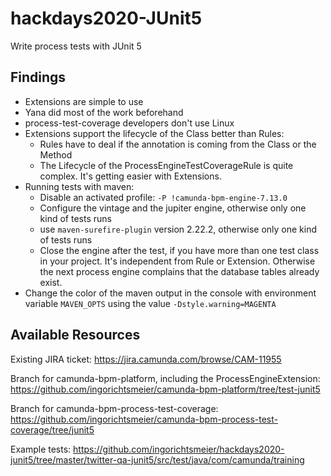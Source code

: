 # hackdays2020-JUnit5
Write process tests with JUnit 5

## Findings

* Extensions are simple to use
* Yana did most of the work beforehand
* process-test-coverage developers don't use Linux
* Extensions support the lifecycle of the Class better than Rules:
  * Rules have to deal if the annotation is coming from the Class or the Method
  * The Lifecycle of the ProcessEngineTestCoverageRule is quite complex. It's getting easier with Extensions.
* Running tests with maven:
  * Disable an activated profile: `-P !camunda-bpm-engine-7.13.0`
  * Configure the vintage and the jupiter engine, otherwise only one kind of tests runs
  * use `maven-surefire-plugin` version 2.22.2, otherwise only one kind of tests runs
  * Close the engine after the test, if you have more than one test class in your project. It's independent from Rule or Extension. Otherwise the next process engine complains that the database tables already exist.
* Change the color of the maven output in the console with environment variable `MAVEN_OPTS` using the value `-Dstyle.warning=MAGENTA`

## Available Resources

Existing JIRA ticket: https://jira.camunda.com/browse/CAM-11955

Branch for camunda-bpm-platform, including the ProcessEngineExtension: https://github.com/ingorichtsmeier/camunda-bpm-platform/tree/test-junit5

Branch for camunda-bpm-process-test-coverage: https://github.com/ingorichtsmeier/camunda-bpm-process-test-coverage/tree/junit5

Example tests: https://github.com/ingorichtsmeier/hackdays2020-junit5/tree/master/twitter-qa-junit5/src/test/java/com/camunda/training



